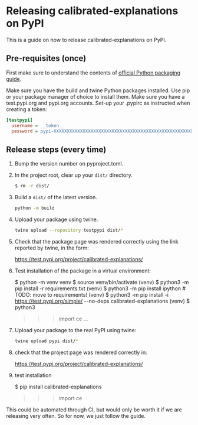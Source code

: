 Releasing calibrated-explanations on PyPI
=========================================

This is a guide on how to release calibrated-explanations on PyPI.


## Pre-requisites (once)

First make sure to understand the contents of [official Python packaging guide].

[official Python packaging guide]: https://packaging.python.org/en/latest/tutorials/packaging-projects/

Make sure you have the build and twine Python packages installed.
Use pip or your package manager of choice to install them.
Make sure you have a test.pypi.org and pypi.org accounts.
Set-up your .pypirc as instructed when creating a token:

```ini
[testpypi]
  username = __token__
  password = pypi-XXXXXXXXXXXXXXXXXXXXXXXXXXXXXXXXXXXXXXXXXXXXXXXXXXXXXXXXXXXX
```

## Release steps (every time)

1. Bump the version number on pyproject.toml.

2. In the project root, clear up your `dist/` directory.

	```bash
	$ rm -r dist/
	```

3. Build a `dist/` of the latest version.

	```bash
	python -m build
	```

4. Upload your package using twine.

	```bash
	twine upload --repository testpypi dist/*
	```

5. Check that the package page was rendered correctly
   using the link reported by twine, in the form:

	https://test.pypi.org/project/calibrated-explanations/

6. Test installation of the package in a virtual environment:

	$ python -m venv venv
	$ source venv/bin/activate
	(venv) $ python3 -m pip install -r requirements.txt
	(venv) $ python3 -m pip install ipython  # TODO: move to requirements!
	(venv) $ python3 -m pip install -i https://test.pypi.org/simple/ --no-deps calibrated-explanations
	(venv) $ python3
	>>> import ce
	>>> ...

7. Upload your package to the real PyPI using twine:

	```bash
	twine upload pypi dist/*
	```

8. check that the project page was rendered correctly in:

	https://test.pypi.org/project/calibrated-explanations/

9. test installation

	$ pip install calibrated-explanations
	>>> import ce

This could be automated through CI,
but would only be worth it if we are releasing very often.
So for now, we just follow the guide.
